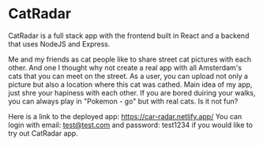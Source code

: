# CatRadar

CatRadar is a full stack app with the frontend built in React and a backend that uses NodeJS and Express.

Me and my friends as cat people like to share street cat pictures with each other.  And one I thought why not create a real app with all Amsterdam's cats that you can meet on the street. As a user, you can upload not only a picture but also a location where this cat was cathed. Main idea of my app, just shre your hapiness with each other. 
If you are bored duiring your walks, you can always play in "Pokemon - go" but with real cats. 
Is it not fun?


Here is a link to the deployed app: https://car-radar.netlify.app/
You can login with email: test@test.com and password: test1234 if you would like to try out CatRadar app.
